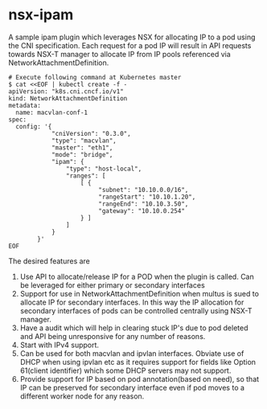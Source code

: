 # nsx-ipam

A sample ipam plugin which leverages NSX for allocating IP to a pod using the CNI specification. Each request for a pod IP will result in API requests towards NSX-T manager to allocate IP from IP pools referenced via NetworkAttachmentDefinition.

```
# Execute following command at Kubernetes master
$ cat <<EOF | kubectl create -f -
apiVersion: "k8s.cni.cncf.io/v1"
kind: NetworkAttachmentDefinition
metadata:
  name: macvlan-conf-1
spec:
  config: '{
            "cniVersion": "0.3.0",
            "type": "macvlan",
            "master": "eth1",
            "mode": "bridge",
            "ipam": {
                "type": "host-local",
                "ranges": [
                    [ {
                         "subnet": "10.10.0.0/16",
                         "rangeStart": "10.10.1.20",
                         "rangeEnd": "10.10.3.50",
                         "gateway": "10.10.0.254"
                    } ]
                ]
            }
        }'
EOF
```

The desired features are
1. Use API to allocate/release IP for a POD when the plugin is called. Can be leveraged for either primary or secondary interfaces
2. Support for use in NetworkAttachmentDefinition when multus is sued to allocate IP for secondary interfaces. In this way the IP allocation for secondary interfaces of pods can be controlled centrally using NSX-T manager.
3. Have a audit which will help in clearing stuck IP's due to pod deleted and API being unresponsive for any number of reasons.
4. Start with IPv4 support. 
5. Can be used for both macvlan and ipvlan interfaces. Obviate use of DHCP when using ipvlan etc as it requires support for fields like Option 61(client identifier) which some DHCP servers may not support.
6. Provide support for IP based on pod annotation(based on need), so that IP can be preserved for secondary interface even if pod moves to a different worker node for any reason.
